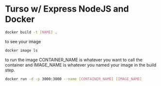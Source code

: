 # Turso w/ Express NodeJS and Docker

```sh
docker build -t [NAME] .
```

to see your image

```sh
docker image ls
```

to run the image CONTAINER_NAME is whatever you want to call the container and IMAGE_NAME is whatever you named your image in the build step.

```sh
docker run -d -p 3000:3000 --name [CONTAINER_NAME] [IMAGE_NAME]
```
